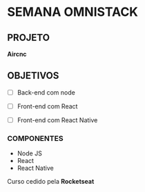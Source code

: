 # SEMANA OMNISTACK

## PROJETO
**Aircnc**

## OBJETIVOS
- [ ] Back-end com node
- [ ] Front-end com React
- [ ] Front-end com React Native


### COMPONENTES
- Node JS
- React 
- React Native

Curso cedido pela **Rocketseat**